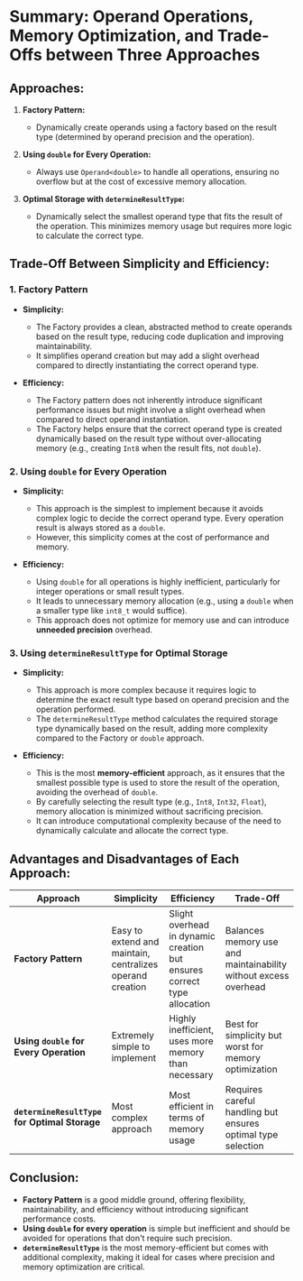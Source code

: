 
# Summary: Operand Operations, Memory Optimization, and Trade-Offs between Three Approaches

## Approaches:
1. **Factory Pattern:** 
   - Dynamically create operands using a factory based on the result type (determined by operand precision and the operation).
   
2. **Using `double` for Every Operation:**
   - Always use `Operand<double>` to handle all operations, ensuring no overflow but at the cost of excessive memory allocation.

3. **Optimal Storage with `determineResultType`:**
   - Dynamically select the smallest operand type that fits the result of the operation. This minimizes memory usage but requires more logic to calculate the correct type.

## Trade-Off Between Simplicity and Efficiency:

### **1. Factory Pattern**
- **Simplicity:** 
  - The Factory provides a clean, abstracted method to create operands based on the result type, reducing code duplication and improving maintainability.
  - It simplifies operand creation but may add a slight overhead compared to directly instantiating the correct operand type.

- **Efficiency:**
  - The Factory pattern does not inherently introduce significant performance issues but might involve a slight overhead when compared to direct operand instantiation.
  - The Factory helps ensure that the correct operand type is created dynamically based on the result type without over-allocating memory (e.g., creating `Int8` when the result fits, not `double`).

### **2. Using `double` for Every Operation**
- **Simplicity:**
  - This approach is the simplest to implement because it avoids complex logic to decide the correct operand type. Every operation result is always stored as a `double`.
  - However, this simplicity comes at the cost of performance and memory.

- **Efficiency:**
  - Using `double` for all operations is highly inefficient, particularly for integer operations or small result types.
  - It leads to unnecessary memory allocation (e.g., using a `double` when a smaller type like `int8_t` would suffice).
  - This approach does not optimize for memory use and can introduce **unneeded precision** overhead.

### **3. Using `determineResultType` for Optimal Storage**
- **Simplicity:**
  - This approach is more complex because it requires logic to determine the exact result type based on operand precision and the operation performed.
  - The `determineResultType` method calculates the required storage type dynamically based on the result, adding more complexity compared to the Factory or `double` approach.

- **Efficiency:**
  - This is the most **memory-efficient** approach, as it ensures that the smallest possible type is used to store the result of the operation, avoiding the overhead of `double`.
  - By carefully selecting the result type (e.g., `Int8`, `Int32`, `Float`), memory allocation is minimized without sacrificing precision.
  - It can introduce computational complexity because of the need to dynamically calculate and allocate the correct type.

## Advantages and Disadvantages of Each Approach:

| Approach                | Simplicity                                | Efficiency                                      | Trade-Off                                             |
|-------------------------|-------------------------------------------|-------------------------------------------------|------------------------------------------------------|
| **Factory Pattern**      | Easy to extend and maintain, centralizes operand creation | Slight overhead in dynamic creation but ensures correct type allocation | Balances memory use and maintainability without excess overhead |
| **Using `double` for Every Operation** | Extremely simple to implement | Highly inefficient, uses more memory than necessary | Best for simplicity but worst for memory optimization |
| **`determineResultType` for Optimal Storage** | Most complex approach | Most efficient in terms of memory usage | Requires careful handling but ensures optimal type selection |

## Conclusion:
- **Factory Pattern** is a good middle ground, offering flexibility, maintainability, and efficiency without introducing significant performance costs.
- **Using `double` for every operation** is simple but inefficient and should be avoided for operations that don't require such precision.
- **`determineResultType`** is the most memory-efficient but comes with additional complexity, making it ideal for cases where precision and memory optimization are critical.
